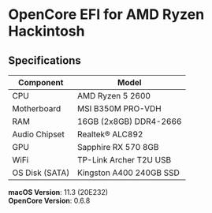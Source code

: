 # OpenCore EFI for AMD Ryzen Hackintosh

## Specifications
 | Component       | Model                   |
 |-----------------|-------------------------|
 | CPU             | AMD Ryzen 5 2600        |
 | Motherboard     | MSI B350M PRO-VDH       |
 | RAM             | 16GB (2x8GB) DDR4-2666  |
 | Audio Chipset   | Realtek® ALC892         | 
 | GPU             | Sapphire RX 570 8GB     |
 | WiFi            | TP-Link Archer T2U USB  |
 | OS Disk (SATA)  | Kingston A400 240GB SSD |
 
 **macOS Version**: 11.3 (20E232)    
 **OpenCore Version**: 0.6.8
